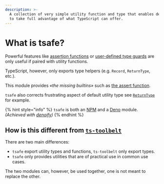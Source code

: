```yaml
---
description: >-
  A collection of very simple utility function and type that enables developers
  to take full advantage of what TypeScript can offer.
---
```


# What is tsafe?

Powerful features like [assertion functions](https://www.typescriptlang.org/docs/handbook/release-notes/typescript-3-7.html#assertion-functions) or [user-defined type guards](https://www.typescriptlang.org/docs/handbook/advanced-types.html#user-defined-type-guards) are only useful if paired with utility functions.

TypeScript, however, only exports type helpers \(e.g. `Record`, `ReturnType`, etc.\).

This module provides _«the missing builtins»_ such as [the assert function](main/assert.md).

`tsafe` also corrects frustrating aspect of default utility type see [`ReturnType`](main/returntype.md) for example.

{% hint style="info" %}
`tsafe` is both an [NPM](https://www.npmjs.com/package/tsafe) and a [Deno](https://deno.land/x/tsafe) module. _\(Achieved with_ [_denoify_](https://denoify.land)_\)_
{% endhint %}

## How is this different from [`ts-toolbelt`](https://github.com/millsp/ts-toolbelt)

There are two main differences:

* `tsafe` export utility types and functions, `ts-toolbelt` only export types.
* `tsafe` only provides utilities that are of practical use in common use cases. 

The two modules can, however, be used together, one is not meant to replace the other.

